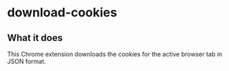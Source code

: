 # download-cookies

## What it does

This Chrome extension downloads the cookies for the active browser tab in JSON format.
